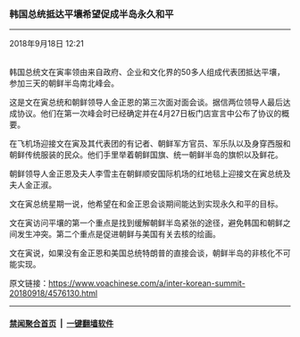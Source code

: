 ### 韩国总统抵达平壤希望促成半岛永久和平
------------------------

<div class="published">
 <span class="date" title="中国时间">
  <time datetime="2018-09-18T12:21:55+08:00">
   2018年9月18日 12:21
  </time>
 </span>
</div>
<br/>
<div class="wsw">
 <p>
  韩国总统文在寅率领由来自政府、企业和文化界的50多人组成代表团抵达平壤，参加三天的朝鲜半岛南北峰会。
 </p>
 <p>
  这是文在寅总统和朝鲜领导人金正恩的第三次面对面会谈。据信两位领导人最后达成协议。他们在第一次峰会时已经确定并在4月27日板门店宣言中公布了协议的概要。
 </p>
 <p>
  在飞机场迎接文在寅及其代表团的有记者、朝鲜军方官员、军乐队以及身穿西服和朝鲜传统服装的民众。他们手里举着朝鲜国旗、统一朝鲜半岛的旗帜以及鲜花。
 </p>
 <p>
  朝鲜领导人金正恩及夫人李雪主在朝鲜顺安国际机场的红地毯上迎接文在寅总统及夫人金正淑。
 </p>
 <p>
  文在寅总统星期一说，他希望在和金正恩会谈期间能达到实现永久和平的目标。
 </p>
 <p>
  文在寅访问平壤的第一个重点是找到缓解朝鲜半岛紧张的途径，避免韩国和朝鲜之间发生冲突。第二个重点是促进朝鲜与美国有关去核的绘画。
 </p>
 <p>
  文在寅说，如果没有金正恩和美国总统特朗普的直接会谈，朝鲜半岛的非核化不可能实现。
 </p>
</div>

原文链接：https://www.voachinese.com/a/inter-korean-summit-20180918/4576130.html


------------------------
#### [禁闻聚合首页](https://github.com/gfw-breaker/banned-news/blob/master/README.md) &nbsp;|&nbsp;  [一键翻墙软件](https://github.com/gfw-breaker/nogfw/blob/master/README.md)